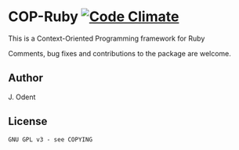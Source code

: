 # COP-Ruby [![Code Climate](https://codeclimate.com/badge.png)](https://codeclimate.com/github/patapizza/COP-Ruby)
This is a Context-Oriented Programming framework for Ruby

Comments, bug fixes and contributions to the package are welcome.

## Author

J. Odent

## License

	GNU GPL v3 - see COPYING

